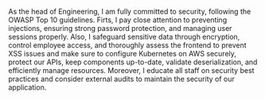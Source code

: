 As the head of Engineering, I am fully committed to security, following the OWASP Top 10 guidelines. Firts, I pay close attention to preventing injections, ensuring strong password protection, and managing user sessions properly. Also, I safeguard sensitive data through encryption, control employee access, and thoroughly assess the frontend to prevent XSS issues and make sure to configure Kubernetes on AWS securely, protect our APIs, keep components up-to-date, validate deserialization, and efficiently manage resources. Moreover, I educate all staff on security best practices and consider external audits to maintain the security of our application.